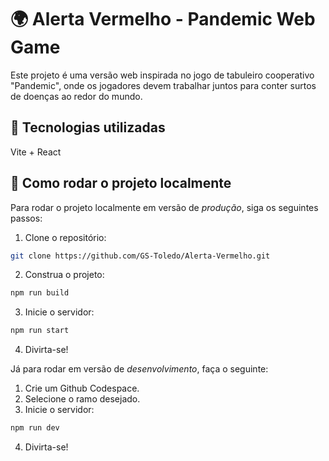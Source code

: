 # 🌍 Alerta Vermelho - Pandemic Web Game

Este projeto é uma versão web inspirada no jogo de tabuleiro cooperativo "Pandemic", onde os jogadores devem trabalhar juntos para conter surtos de doenças ao redor do mundo.

## 🧩 Tecnologias utilizadas

Vite + React

## 🚀 Como rodar o projeto localmente

Para rodar o projeto localmente em versão de _produção_, siga os seguintes passos:

1. Clone o repositório:

```bash
git clone https://github.com/GS-Toledo/Alerta-Vermelho.git
```

2. Construa o projeto:

```bash
npm run build
```

3. Inicie o servidor:

```bash
npm run start
```

4. Divirta-se!

Já para rodar em versão de _desenvolvimento_, faça o seguinte:

1. Crie um Github Codespace.
2. Selecione o ramo desejado.
3. Inicie o servidor:

```bash
npm run dev
```

4. Divirta-se!
